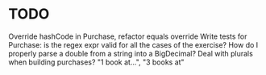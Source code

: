 # TODO

Override hashCode in Purchase, refactor equals override
Write tests for Purchase: is the regex expr valid for all the cases of the exercise?
How do I properly parse a double from a string into a BigDecimal?
Deal with plurals when building purchases? "1 book at...", "3 books at"
